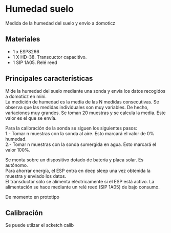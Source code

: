 # Humedad suelo
Medida de la humedad del suelo y envío a domoticz  

## Materiales
- 1 x ESP8266
- 1 X HD-38. Transcuctor capacitivo.
- 1 SIP 1A05. Relé reed

## Principales características
Mide la humedad del suelo mediante una sonda y envía los datos recogidos a domoticz en mini.  
La medición de humedad es la media de las N medidas consecutivas. Se observa que las medidas individuales son muy variables. De hecho, variaciones muy grandes. Se toman 20 muestras y se calcula la media. Este valor es el que se envía.

Para la calibración de la sonda se siguen los siguientes pasos:  
1.- Tomar n muestras con la sonda al aire. Esto marcará el valor de 0% humedad.  
2.- Tomar n muestras con la sonda sumergida en agua. Esto marcará el valor 100%.  

Se monta sobre un dispositivo dotado de batería y placa solar. Es autónomo.  
Para ahorrar energía, el ESP entra en deep sleep una vez obtenida la muestra y enviado los datos.  
El transductor sólo se alimenta eléctricamente si el ESP está activo. La alimentación se hace mediante un relé reed (SIP 1A05) de bajo consumo.

De momento en prototipo

## Calibración
Se puede utilzar el scketch calib
